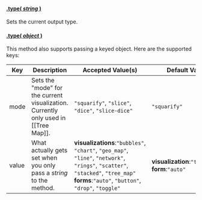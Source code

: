 #### <a name="string" href="#string">.type( *string* )</a>

Sets the current output type.

#### <a name="object" href="#object">.type( *object* )</a>

This method also supports passing a keyed object. Here are the supported keys:

| Key | Description | Accepted Value(s) | Default Value |
|---|---|---|---|
| mode | Sets the "mode" for the current visualization. Currently only used in [[Tree Map]]. | `"squarify"`, `"slice"`, `"dice"`, `"slice-dice"` | `"squarify"`|
| value | What actually gets set when you only pass a *string* to the method. | **visualizations**:`"bubbles"`, `"chart"`, `"geo_map"`, `"line"`, `"network"`, `"rings"`, `"scatter"`, `"stacked"`, `"tree_map"` <br> **forms**:`"auto"`, `"button"`, `"drop"`, `"toggle"` | **visualization**:`"tree_map"` <br> **form**:`"auto"` |
